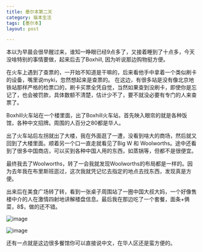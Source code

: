 ```yaml
---
title: 墨尔本第二天  
category: 猫本生活  
tags: [墨尔本]  
layout: post  

---
```


本以为早晨会很早醒过来，谁知一睁眼已经9点多了，又接着睡到了十点多，今天没啥特别的事情要做，起来后去了Boxhill, 因为听说那边购物挺方便。

在火车上遇到了查票的，一开始不知道是干嘛的，后来看他手中拿着一个类似刷卡的设备，嘴里说myki，忽然想起来是查票的。
在这边，有很多站是没有像北京地铁站那样严格的检票口的，刷卡买票全凭自觉，当然如果查到没刷卡，即使你是忘记了，也会被罚款，具体数额不清楚，估计少不了，要不就没必要有专门的人来查票了。

Boxhill火车站在一个楼里面，出了Boxhill火车站，首先映入眼帘的就是各种饭馆，各种中文招牌。周围的人百分之80都是华人。

出了火车站后左拐就出了大楼，我在外面逛了一遭，没看到啥大的商场，然后就又回到了大楼里面。顺着另一个口一直走就看见了Big W 和 Woolworths。途中还看到了很多中国商店，可以买到各种中国人用的东西，如蒸锅等，但都不是很便宜。

最终我去了Woolworths，转了一会我就发现Woolworths的布局都是一样的。因为去年我在布里斯班逛过，这次我就凭记忆去指定的地点去找东西，发现真是方便。


出来后在美食广场转了转，看到一张桌子周围站了一圈中国大叔大妈，一个好像售楼中介的人在激情四射地讲解楼盘信息。最后我在那边吃了一个套餐，面条+俩菜，8$，做的还不错。

![image](http://killera.github.io/assets/images/大排档.jpg)
	
![image](http://killera.github.io/assets/images/lunch_in_boxhill.jpg)

还有一点就是这边很多餐馆你可以直接说中文，在华人区还是蛮方便的。


